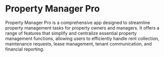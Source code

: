 # Property Manager Pro
Property Manager Pro is a comprehensive app designed to streamline property management tasks for property owners and managers. It offers a range of features that simplify and centralize essential property management functions, allowing users to efficiently handle rent collection, maintenance requests, lease management, tenant communication, and financial reporting.
